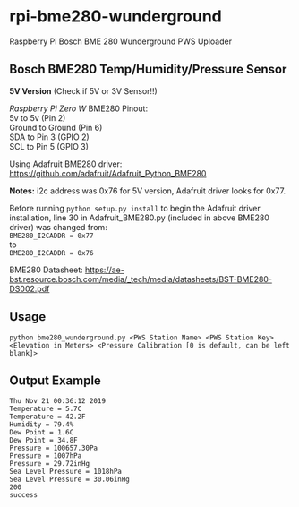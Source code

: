 # rpi-bme280-wunderground
Raspberry Pi Bosch BME 280 Wunderground PWS Uploader


## Bosch BME280 Temp/Humidity/Pressure Sensor
**5V Version** (Check if 5V or 3V Sensor!!)

*Raspberry Pi Zero W* BME280 Pinout:\
5v to 5v (Pin 2)\
Ground to Ground (Pin 6)\
SDA to Pin 3 (GPIO 2)\
SCL to Pin 5 (GPIO 3)

Using Adafruit BME280 driver: https://github.com/adafruit/Adafruit_Python_BME280

**Notes:** i2c address was 0x76 for 5V version, Adafruit driver looks for 0x77.

Before running `python setup.py install` to begin the Adafruit driver installation, line 30 in Adafruit_BME280.py (included in above BME280 driver) was changed from:\
`BME280_I2CADDR = 0x77`\
to\
`BME280_I2CADDR = 0x76`

BME280 Datasheet: https://ae-bst.resource.bosch.com/media/_tech/media/datasheets/BST-BME280-DS002.pdf

## Usage

`python bme280_wunderground.py <PWS Station Name> <PWS Station Key> <Elevation in Meters> <Pressure Calibration [0 is default, can be left blank]>`

## Output Example
`Thu Nov 21 00:36:12 2019`\
`Temperature = 5.7C`\
`Temperature = 42.2F`\
`Humidity = 79.4%`\
`Dew Point = 1.6C`\
`Dew Point = 34.8F`\
`Pressure = 100657.30Pa`\
`Pressure = 1007hPa`\
`Pressure = 29.72inHg`\
`Sea Level Pressure = 1018hPa`\
`Sea Level Pressure = 30.06inHg`\
`200`\
`success`
